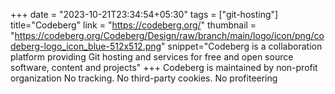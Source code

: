 +++
date = "2023-10-21T23:34:54+05:30"
tags = ["git-hosting"]
title="Codeberg"
link = "https://codeberg.org/"
thumbnail = "https://codeberg.org/Codeberg/Design/raw/branch/main/logo/icon/png/codeberg-logo_icon_blue-512x512.png"
snippet="Codeberg is a collaboration platform providing Git hosting and services for free and open source software, content and projects"
+++
Codeberg is maintained by non-profit organization
No tracking. No third-party cookies. No profiteering